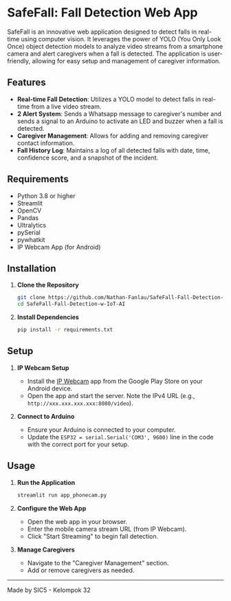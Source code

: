 # SafeFall: Fall Detection Web App

SafeFall is an innovative web application designed to detect falls in real-time using computer vision. It leverages the power of YOLO (You Only Look Once) object detection models to analyze video streams from a smartphone camera and alert caregivers when a fall is detected. The application is user-friendly, allowing for easy setup and management of caregiver information.

## Features

- **Real-time Fall Detection**: Utilizes a YOLO model to detect falls in real-time from a live video stream.
- **2 Alert System**: Sends a Whatsapp message to caregiver's number and sends a signal to an Arduino to activate an LED and buzzer when a fall is detected.
- **Caregiver Management**: Allows for adding and removing caregiver contact information.
- **Fall History Log**: Maintains a log of all detected falls with date, time, confidence score, and a snapshot of the incident.

## Requirements

- Python 3.8 or higher
- Streamlit
- OpenCV
- Pandas
- Ultralytics
- pySerial
- pywhatkit
- IP Webcam App (for Android)

## Installation

1. **Clone the Repository**
    ```bash
    git clone https://github.com/Nathan-Fanlau/SafeFall-Fall-Detection-w-IoT-AI.git
    cd SafeFall-Fall-Detection-w-IoT-AI
    ```

2. **Install Dependencies**
    ```bash
    pip install -r requirements.txt
    ```

## Setup

1. **IP Webcam Setup**
   - Install the [IP Webcam](https://play.google.com/store/apps/details?id=com.pas.webcam) app from the Google Play Store on your Android device.
   - Open the app and start the server. Note the IPv4 URL (e.g., `http://xxx.xxx.xxx.xxx:8080/video`).

2. **Connect to Arduino**
   - Ensure your Arduino is connected to your computer.
   - Update the `ESP32 = serial.Serial('COM3', 9600)` line in the code with the correct port for your setup.

## Usage

1. **Run the Application**
    ```bash
    streamlit run app_phonecam.py
    ```

2. **Configure the Web App**
   - Open the web app in your browser.
   - Enter the mobile camera stream URL (from IP Webcam).
   - Click "Start Streaming" to begin fall detection.

3. **Manage Caregivers**
   - Navigate to the "Caregiver Management" section.
   - Add or remove caregivers as needed.

---

Made by SIC5 - Kelompok 32
